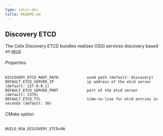 ```yaml
---
type: celix-doc
title: README.md
---
```


<!--
Licensed to the Apache Software Foundation (ASF) under one or more
contributor license agreements.  See the NOTICE file distributed with
this work for additional information regarding copyright ownership.
The ASF licenses this file to You under the Apache License, Version 2.0
(the "License"); you may not use this file except in compliance with
the License.  You may obtain a copy of the License at
   
    http://www.apache.org/licenses/LICENSE-2.0

Unless required by applicable law or agreed to in writing, software
distributed under the License is distributed on an "AS IS" BASIS,
WITHOUT WARRANTIES OR CONDITIONS OF ANY KIND, either express or implied.
See the License for the specific language governing permissions and
limitations under the License.
-->

## Discovery ETCD

The Celix Discovery ETCD bundles realizes OSGi services discovery based on [etcd](https://github.com/coreos/etcd).

###### Properties
    DISCOVERY_ETCD_ROOT_PATH             used path (default: discovery)
    DEFAULT_ETCD_SERVER_IP               ip address of the etcd server (default: 127.0.0.1)
    DEFAULT_ETCD_SERVER_PORT             port of the etcd server  (default: 2379)
    DEFAULT_ETCD_TTL                     time-to-live for etcd entries in seconds (default: 30)

###### CMake option
    BUILD_RSA_DISCOVERY_ETCD=ON
